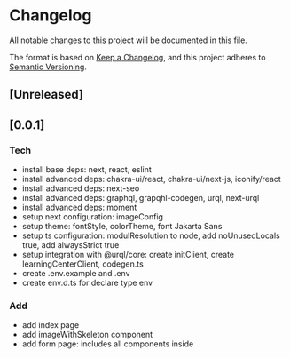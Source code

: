 # Changelog
All notable changes to this project will be documented in this file.

The format is based on [Keep a Changelog](https://keepachangelog.com/en/1.0.0/),
and this project adheres to [Semantic Versioning](https://semver.org/spec/v2.0.0.html).

## [Unreleased]

## [0.0.1]

### Tech
- install base deps: next, react, eslint
- install advanced deps: chakra-ui/react, chakra-ui/next-js, iconify/react
- install advanced deps: next-seo
- install advanced deps: graphql, grapqhl-codegen, urql, next-urql
- install advanced deps: moment
- setup next configuration: imageConfig
- setup theme: fontStyle, colorTheme, font Jakarta Sans
- setup ts configuration: modulResolution to node, add noUnusedLocals true, add alwaysStrict true
- setup integration with @urql/core: create initClient, create learningCenterClient, codegen.ts
- create .env.example and .env
- create env.d.ts for declare type env
<!-- - create functional component error boundary (different from class component) -->

### Add
- add index page
- add imageWithSkeleton component
- add form page: includes all components inside